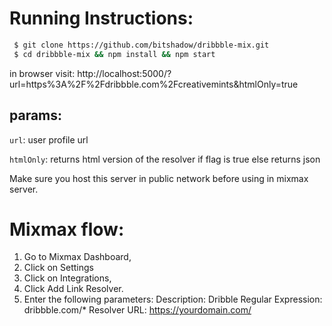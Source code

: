 Running Instructions:
=====================

```sh
 $ git clone https://github.com/bitshadow/dribbble-mix.git
 $ cd dribbble-mix && npm install && npm start
```

in browser visit:
    http://localhost:5000/?url=https%3A%2F%2Fdribbble.com%2Fcreativemints&htmlOnly=true
    
params:
-------
  `url`: user profile url

  `htmlOnly`: returns html version of the resolver if flag is true else returns json

Make sure you host this server in public network before using in mixmax server.

Mixmax flow:
============
1. Go to Mixmax Dashboard,
2. Click on Settings
3. Click on Integrations,
4. Click Add Link Resolver.
5. Enter the following parameters:
   Description: Dribble
   Regular Expression: dribbble.com/*
   Resolver URL: https://yourdomain.com/
